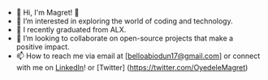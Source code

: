 - 👋 Hi, I'm Magret! 👋
- 👀 I’m interested in exploring the world of coding and technology.
- 🌱 I recently graduated from ALX.
- 💞️ I’m looking to collaborate on open-source projects that make a positive impact.
- 📫 How to reach me via email at [belloabiodun17@gmail.com] or connect with me on [LinkedIn](https://www.linkedin.com/in/oyedele-abiodun/)! or [Twitter] (https://twitter.com/OyedeleMagret) 
